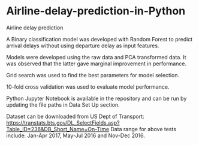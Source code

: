 # Airline-delay-prediction-in-Python
Airline delay prediction

A Binary classification model was developed with Random Forest to predict arrival delays without using departure delay as input features.

Models were developed using the raw data and PCA transformed data. It was observed that the latter gave marginal improvement in performance.

Grid search was used to find the best parameters for model selection. 

10-fold cross validation was used to evaluate model performance.

Python Jupyter Notebook is available in the repository and can be run by updating the file paths in Data Set Up section.

Dataset can be downloaded from US Dept of Transport: https://transtats.bts.gov/DL_SelectFields.asp?Table_ID=236&DB_Short_Name=On-Time 
Data range for above tests include: Jan-Apr 2017, May-Jul 2016 and Nov-Dec 2016.
